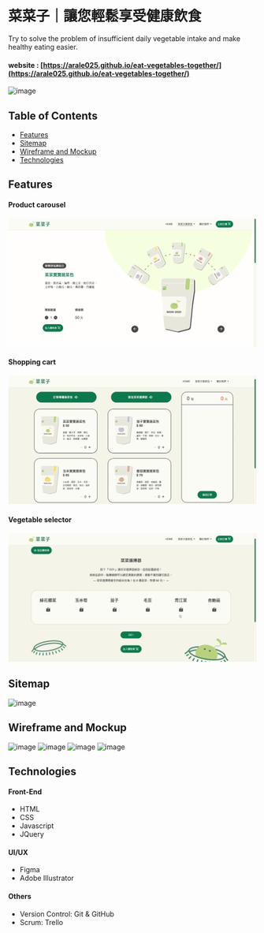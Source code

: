 # 菜菜子｜讓您輕鬆享受健康飲食
Try to solve the problem of insufficient daily vegetable intake and make healthy eating easier.

 #### website : [https://arale025.github.io/eat-vegetables-together/](https://arale025.github.io/eat-vegetables-together/)
 
![image](https://github.com/arale025/eat-vegetables-together/assets/141701851/f4a55247-4907-41d3-a4c8-acc94a075bc7)

## Table of Contents
* [Features](#Features)
* [Sitemap](#Sitemap)
* [Wireframe and Mockup](#Wireframe-and-Mockup)
* [Technologies](#Technologies)

## Features
#### Product carousel

![GIF](./images/readme_product_carousel.gif)

#### Shopping cart

![GIF](./images/readme_shoping_cart.gif)

#### Vegetable selector

![GIF](./images/readme_vegetable_selector.gif)

## Sitemap

![image](https://github.com/arale025/eat-vegetables-together/assets/141701851/4e022c00-d57f-43ac-8c6c-2468dcd56764)

## Wireframe and Mockup

![image](https://github.com/arale025/eat-vegetables-together/assets/141701851/0be8598d-fcc7-4cae-91b7-08436ffbe913)
![image](https://github.com/arale025/eat-vegetables-together/assets/141701851/95afa6aa-cfb8-40ac-b4a7-bdb4e5d058c7)
![image](https://github.com/arale025/eat-vegetables-together/assets/141701851/77725462-0ef5-4bc7-8902-82899be256ed)
![image](https://github.com/arale025/eat-vegetables-together/assets/141701851/2a50a404-4722-42ee-91eb-8270efffee6b)

## Technologies
#### Front-End
* HTML
* CSS
* Javascript
* JQuery

#### UI/UX
* Figma
* Adobe Illustrator

#### Others
* Version Control: Git & GitHub
* Scrum: Trello





